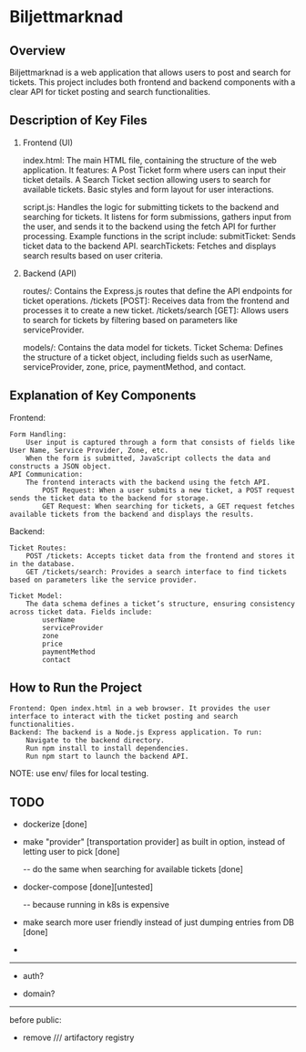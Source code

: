 # Biljettmarknad

## Overview

Biljettmarknad is a web application that allows users to post and search for tickets. This project includes both frontend and backend components with a clear API for ticket posting and search functionalities.

## Description of Key Files

1. Frontend (UI)

    index.html: The main HTML file, containing the structure of the web application. It features:
        A Post Ticket form where users can input their ticket details.
        A Search Ticket section allowing users to search for available tickets.
        Basic styles and form layout for user interactions.

    script.js:
        Handles the logic for submitting tickets to the backend and searching for tickets.
        It listens for form submissions, gathers input from the user, and sends it to the backend using the fetch API for further processing.
        Example functions in the script include:
            submitTicket: Sends ticket data to the backend API.
            searchTickets: Fetches and displays search results based on user criteria.

2. Backend (API)

    routes/: Contains the Express.js routes that define the API endpoints for ticket operations.
        /tickets [POST]: Receives data from the frontend and processes it to create a new ticket.
        /tickets/search [GET]: Allows users to search for tickets by filtering based on parameters like serviceProvider.

    models/: Contains the data model for tickets.
        Ticket Schema: Defines the structure of a ticket object, including fields such as userName, serviceProvider, zone, price, paymentMethod, and contact.

## Explanation of Key Components

Frontend:

    Form Handling:
        User input is captured through a form that consists of fields like User Name, Service Provider, Zone, etc.
        When the form is submitted, JavaScript collects the data and constructs a JSON object.
    API Communication:
        The frontend interacts with the backend using the fetch API.
            POST Request: When a user submits a new ticket, a POST request sends the ticket data to the backend for storage.
            GET Request: When searching for tickets, a GET request fetches available tickets from the backend and displays the results.

Backend:

    Ticket Routes:
        POST /tickets: Accepts ticket data from the frontend and stores it in the database.
        GET /tickets/search: Provides a search interface to find tickets based on parameters like the service provider.

    Ticket Model:
        The data schema defines a ticket’s structure, ensuring consistency across ticket data. Fields include:
            userName
            serviceProvider
            zone
            price
            paymentMethod
            contact

## How to Run the Project

    Frontend: Open index.html in a web browser. It provides the user interface to interact with the ticket posting and search functionalities.
    Backend: The backend is a Node.js Express application. To run:
        Navigate to the backend directory.
        Run npm install to install dependencies.
        Run npm start to launch the backend API.

NOTE: use env/ files for local testing.


## TODO

- dockerize [done]
- make "provider" [transportation provider] as built in option, instead of letting user to pick [done]

  -- do the same when searching for available tickets [done]

- docker-compose [done][untested]

  -- because running in k8s is expensive

- make search more user friendly instead of just dumping entries from DB [done]

- 

----

- auth?

- domain?

---------------------------------------------------------------------------------
before public:
  - remove /// artifactory registry